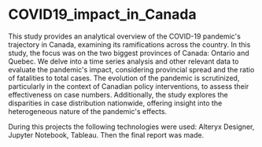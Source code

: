 # COVID19_impact_in_Canada

This study provides an analytical overview of the COVID-19 pandemic's trajectory in
Canada, examining its ramifications across the country. In this study, the focus was on the
two biggest provinces of Canada: Ontario and Quebec. We delve into a time series analysis
and other relevant data to evaluate the pandemic's impact, considering provincial spread and
the ratio of fatalities to total cases. The evolution of the pandemic is scrutinized, particularly
in the context of Canadian policy interventions, to assess their effectiveness on case numbers.
Additionally, the study explores the disparities in case distribution nationwide, offering
insight into the heterogeneous nature of the pandemic's effects.

During this projects the following technologies were used: Alteryx Designer, Jupyter Notebook, Tableau. Then the final report was made.
